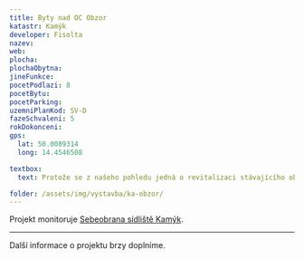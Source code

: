 ```yaml
---
title: Byty nad OC Obzor
katastr: Kamýk
developer: Fisolta
nazev:
web:
plocha:
plochaObytna:
jineFunkce:
pocetPodlazi: 8
pocetBytu:
pocetParking:
uzemniPlanKod: SV-D
fazeSchvaleni: 5
rokDokonceni:
gps:
  lat: 50.0089314
  long: 14.4546508

textbox:
  text: Protože se z našeho pohledu jedná o revitalizaci stávajícího objektu, jsme pro objekt maximálně se 3 patry a striktní respektování územního plánu (SV), který zde dává každé funkci včetně bydlení maximálně 60 % plochy. Bez prostor pro podnikání a setkávání obyvatel se naše městská část mění v noclehárnu.

folder: /assets/img/vystavba/ka-obzor/
---
```


Projekt monitoruje [Sebeobrana sídliště Kamýk](http://www.sidliste-kamyk.cz/).

- - -

Další informace o projektu brzy doplníme.
